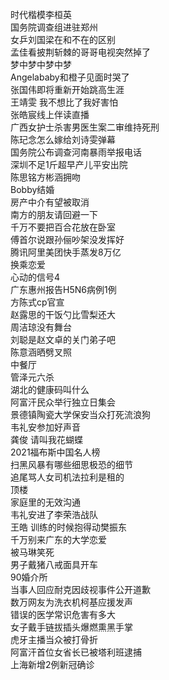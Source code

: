 时代楷模李桓英  
国务院调查组进驻郑州  
女乒刘国梁在和不在的区别  
孟佳看披荆斩棘的哥哥电视突然掉了  
梦中梦中梦中梦  
Angelababy和橙子见面时哭了  
张国伟即将重新开始跳高生涯  
王靖雯 我不想比了我好害怕  
张皓宸线上伴读直播  
广西女护士杀害男医生案二审维持死刑  
陈玘念怎么嫁给刘诗雯弹幕  
国务院公布调查河南暴雨举报电话  
深圳不足1斤超早产儿平安出院  
陈思铭方彬涵拥吻  
Bobby结婚  
房产中介有望被取消  
南方的朋友请回避一下  
千万不要把百合花放在卧室  
傅首尔说跟孙俪吵架没发挥好  
腾讯阿里美团快手蒸发8万亿  
换乘恋爱  
心动的信号4  
广东惠州报告H5N6病例1例  
方陈式cp官宣  
赵露思的干饭勺比雪梨还大  
周洁琼没有舞台  
刘聪是赵文卓的关门弟子吧  
陈意涵晒劈叉照  
中餐厅  
管泽元六杀  
湖北的健康码叫什么  
阿富汗民众举行独立日集会  
景德镇陶瓷大学保安当众打死流浪狗  
韦礼安参加好声音  
龚俊 请叫我花蝴蝶  
2021福布斯中国名人榜  
扫黑风暴有哪些细思极恐的细节  
追尾骂人女司机法拉利是租的  
顶楼  
家庭里的无效沟通  
韦礼安进了李荣浩战队  
王皓 训练的时候抱得动樊振东  
千万别来广东的大学恋爱  
被马琳笑死  
男子戴猪八戒面具开车  
90婚介所  
当事人回应耐克因歧视事件公开道歉  
数万网友为洗衣机柯基应援发声  
错误的医学常识危害有多大  
女子戴手链拔插头爆燃熏黑手掌  
虎牙主播当众被打骨折  
阿富汗首位女省长已被塔利班逮捕  
上海新增2例新冠确诊  
